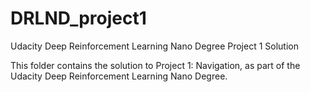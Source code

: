 # DRLND_project1
Udacity Deep Reinforcement Learning Nano Degree Project 1 Solution

This folder contains the solution to Project 1: Navigation, as part of the Udacity Deep Reinforcement Learning Nano Degree.
